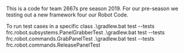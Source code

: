 This is a code for team 2667s pre season 2019. For our pre-season we testing out a new framework four our Robot Code. 

 To run test cases in a specific class
.\gradlew.bat test --tests frc.robot.subsystems.PanelGrabberTest
.\gradlew.bat test --tests frc.robot.commands.GrabPanelTest
.\gradlew.bat test --tests frc.robot.commands.ReleasePanelTest
